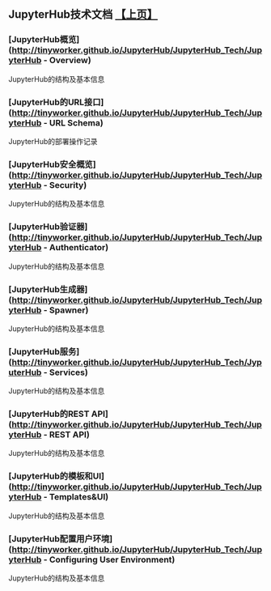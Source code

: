 ## JupyterHub技术文档 [【上页】](https://tinyworker.github.io/JupyterHub)

### [JupyterHub概览](http://tinyworker.github.io/JupyterHub/JupyterHub_Tech/JupyterHub - Overview)
JupyterHub的结构及基本信息

### [JupyterHub的URL接口](http://tinyworker.github.io/JupyterHub/JupyterHub_Tech/JupyterHub - URL Schema)
JupyterHub的部署操作记录

### [JupyterHub安全概览](http://tinyworker.github.io/JupyterHub/JupyterHub_Tech/JupyterHub - Security)
JupyterHub的结构及基本信息

### [JupyterHub验证器](http://tinyworker.github.io/JupyterHub/JupyterHub_Tech/JupyterHub - Authenticator)
JupyterHub的结构及基本信息

### [JupyterHub生成器](http://tinyworker.github.io/JupyterHub/JupyterHub_Tech/JupyterHub - Spawner)
JupyterHub的结构及基本信息

### [JupyterHub服务](http://tinyworker.github.io/JupyterHub/JupyterHub_Tech/JyputerHub - Services)
JupyterHub的结构及基本信息

### [JupyterHub的REST API](http://tinyworker.github.io/JupyterHub/JupyterHub_Tech/JupyterHub - REST API)
JupyterHub的结构及基本信息

### [JupyterHub的模板和UI](http://tinyworker.github.io/JupyterHub/JupyterHub_Tech/JupyterHub - Templates&UI)
JupyterHub的结构及基本信息

### [JupyterHub配置用户环境](http://tinyworker.github.io/JupyterHub/JupyterHub_Tech/JupyterHub - Configuring User Environment)
JupyterHub的结构及基本信息